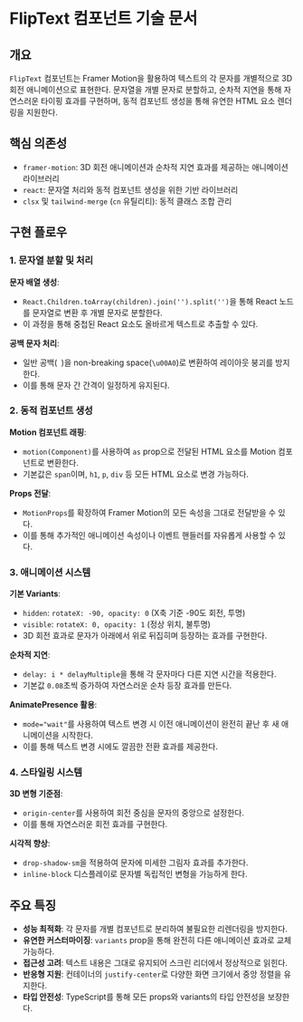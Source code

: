 # FlipText 컴포넌트 기술 문서

## 개요

`FlipText` 컴포넌트는 Framer Motion을 활용하여 텍스트의 각 문자를 개별적으로 3D 회전 애니메이션으로 표현한다. 문자열을 개별 문자로 분할하고, 순차적 지연을 통해 자연스러운 타이핑 효과를 구현하며, 동적 컴포넌트 생성을 통해 유연한 HTML 요소 렌더링을 지원한다.

## 핵심 의존성

- `framer-motion`: 3D 회전 애니메이션과 순차적 지연 효과를 제공하는 애니메이션 라이브러리
- `react`: 문자열 처리와 동적 컴포넌트 생성을 위한 기반 라이브러리
- `clsx` 및 `tailwind-merge` (`cn` 유틸리티): 동적 클래스 조합 관리

## 구현 플로우

### 1. 문자열 분할 및 처리

**문자 배열 생성**:
- `React.Children.toArray(children).join('').split('')`을 통해 React 노드를 문자열로 변환 후 개별 문자로 분할한다.
- 이 과정을 통해 중첩된 React 요소도 올바르게 텍스트로 추출할 수 있다.

**공백 문자 처리**:
- 일반 공백(` `)을 non-breaking space(`\u00A0`)로 변환하여 레이아웃 붕괴를 방지한다.
- 이를 통해 문자 간 간격이 일정하게 유지된다.

### 2. 동적 컴포넌트 생성

**Motion 컴포넌트 래핑**:
- `motion(Component)`를 사용하여 `as` prop으로 전달된 HTML 요소를 Motion 컴포넌트로 변환한다.
- 기본값은 `span`이며, `h1`, `p`, `div` 등 모든 HTML 요소로 변경 가능하다.

**Props 전달**:
- `MotionProps`를 확장하여 Framer Motion의 모든 속성을 그대로 전달받을 수 있다.
- 이를 통해 추가적인 애니메이션 속성이나 이벤트 핸들러를 자유롭게 사용할 수 있다.

### 3. 애니메이션 시스템

**기본 Variants**:
- `hidden`: `rotateX: -90, opacity: 0` (X축 기준 -90도 회전, 투명)
- `visible`: `rotateX: 0, opacity: 1` (정상 위치, 불투명)
- 3D 회전 효과로 문자가 아래에서 위로 뒤집히며 등장하는 효과를 구현한다.

**순차적 지연**:
- `delay: i * delayMultiple`을 통해 각 문자마다 다른 지연 시간을 적용한다.
- 기본값 `0.08`초씩 증가하여 자연스러운 순차 등장 효과를 만든다.

**AnimatePresence 활용**:
- `mode="wait"`를 사용하여 텍스트 변경 시 이전 애니메이션이 완전히 끝난 후 새 애니메이션을 시작한다.
- 이를 통해 텍스트 변경 시에도 깔끔한 전환 효과를 제공한다.

### 4. 스타일링 시스템

**3D 변형 기준점**:
- `origin-center`를 사용하여 회전 중심을 문자의 중앙으로 설정한다.
- 이를 통해 자연스러운 회전 효과를 구현한다.

**시각적 향상**:
- `drop-shadow-sm`을 적용하여 문자에 미세한 그림자 효과를 추가한다.
- `inline-block` 디스플레이로 문자별 독립적인 변형을 가능하게 한다.

## 주요 특징

- **성능 최적화**: 각 문자를 개별 컴포넌트로 분리하여 불필요한 리렌더링을 방지한다.
- **유연한 커스터마이징**: `variants` prop을 통해 완전히 다른 애니메이션 효과로 교체 가능하다.
- **접근성 고려**: 텍스트 내용은 그대로 유지되어 스크린 리더에서 정상적으로 읽힌다.
- **반응형 지원**: 컨테이너의 `justify-center`로 다양한 화면 크기에서 중앙 정렬을 유지한다.
- **타입 안전성**: TypeScript를 통해 모든 props와 variants의 타입 안전성을 보장한다. 